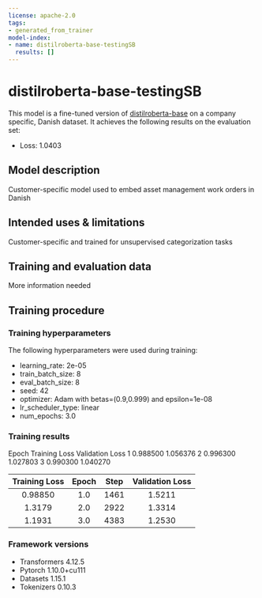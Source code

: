 ```yaml
---
license: apache-2.0
tags:
- generated_from_trainer
model-index:
- name: distilroberta-base-testingSB
  results: []
---
```


<!-- This model card has been generated automatically according to the information the Trainer had access to. You
should probably proofread and complete it, then remove this comment. -->

# distilroberta-base-testingSB

This model is a fine-tuned version of [distilroberta-base](https://huggingface.co/distilroberta-base) on a company specific, Danish dataset.
It achieves the following results on the evaluation set:
- Loss: 1.0403

## Model description

Customer-specific model used to embed asset management work orders in Danish

## Intended uses & limitations

Customer-specific and trained for unsupervised categorization tasks

## Training and evaluation data

More information needed

## Training procedure

### Training hyperparameters

The following hyperparameters were used during training:
- learning_rate: 2e-05
- train_batch_size: 8
- eval_batch_size: 8
- seed: 42
- optimizer: Adam with betas=(0.9,0.999) and epsilon=1e-08
- lr_scheduler_type: linear
- num_epochs: 3.0

### Training results
Epoch	Training Loss	Validation Loss
1	0.988500	1.056376
2	0.996300	1.027803
3	0.990300	1.040270

| Training Loss | Epoch | Step | Validation Loss |
|:-------------:|:-----:|:----:|:---------------:|
| 0.98850        | 1.0   | 1461 | 1.5211          |
| 1.3179        | 2.0   | 2922 | 1.3314          |
| 1.1931        | 3.0   | 4383 | 1.2530          |


### Framework versions

- Transformers 4.12.5
- Pytorch 1.10.0+cu111
- Datasets 1.15.1
- Tokenizers 0.10.3
